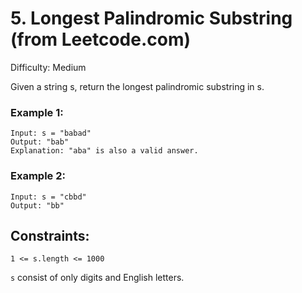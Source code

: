 # 5. Longest Palindromic Substring (from Leetcode.com)

Difficulty: Medium

Given a string s, return the longest palindromic substring in s.

### Example 1:

```
Input: s = "babad"
Output: "bab"
Explanation: "aba" is also a valid answer.
```

### Example 2:

```
Input: s = "cbbd"
Output: "bb"
```

## Constraints:

`1 <= s.length <= 1000`

`s` consist of only digits and English letters.
